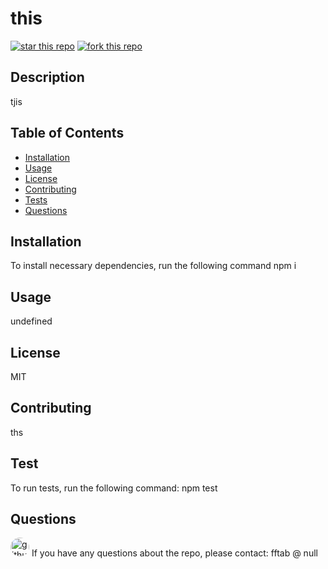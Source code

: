 
# this
[![star this repo](https://githubbadges.com/star.svg?user=fftab&repo=READMEGenerator&style=default)](https://github.com/fftab/READMEGenerator)
[![fork this repo](https://githubbadges.com/fork.svg?user=fftab&repo=READMEGenerator&style=default)](https://github.com/fftab/READMEGenerator/fork)
## Description

tjis

## Table of Contents 
* [Installation](#installation)
* [Usage](#usage)
* [License](#license)
* [Contributing](#contributing)
* [Tests](#tests)
* [Questions](#questions)
## Installation
To install necessary dependencies, run the following command
npm i
## Usage
undefined
## License
MIT
## Contributing
ths
## Test
To run tests, run the following command:
npm test
## Questions
<img src="https://avatars2.githubusercontent.com/u/59068267?v=4" alt="github avatar" style="border-radius: 16px" width="30"/>
If you have any questions about the repo, please contact:
fftab @ null
